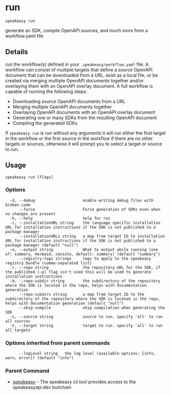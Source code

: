 # run  
`speakeasy run`  


generate an SDK, compile OpenAPI sources, and much more from a workflow.yaml file  

## Details

run the workflow(s) defined in your `.speakeasy/workflow.yaml` file.
A workflow can consist of multiple targets that define a source OpenAPI document that can be downloaded from a URL, exist as a local file, or be created via merging multiple OpenAPI documents together and/or overlaying them with an OpenAPI overlay document.
A full workflow is capable of running the following steps:
  - Downloading source OpenAPI documents from a URL
  - Merging multiple OpenAPI documents together
  - Overlaying OpenAPI documents with an OpenAPI overlay document
  - Generating one or many SDKs from the resulting OpenAPI document
  - Compiling the generated SDKs

If `speakeasy run` is run without any arguments it will run either the first target in the workflow or the first source in the workflow if there are no other targets or sources, otherwise it will prompt you to select a target or source to run.

## Usage

```
speakeasy run [flags]
```

### Options

```
  -d, --debug                     enable writing debug files with broken code
      --force                     Force generation of SDKs even when no changes are present
  -h, --help                      help for run
  -i, --installationURL string    the language specific installation URL for installation instructions if the SDK is not published to a package manager
      --installationURLs string   a map from target ID to installation URL for installation instructions if the SDK is not published to a package manager (default "null")
  -o, --output string             What to output while running (one of: summary, mermaid, console, default: summary) (default "summary")
      --registry-tags strings     tags to apply to the speakeasy registry bundle (comma-separated list)
  -r, --repo string               the repository URL for the SDK, if the published (-p) flag isn't used this will be used to generate installation instructions
  -b, --repo-subdir string        the subdirectory of the repository where the SDK is located in the repo, helps with documentation generation
      --repo-subdirs string       a map from target ID to the subdirectory of the repository where the SDK is located in the repo, helps with documentation generation (default "null")
      --skip-compile              skip compilation when generating the SDK
  -s, --source string             source to run. specify 'all' to run all sources
  -t, --target string             target to run. specify 'all' to run all targets
```

### Options inherited from parent commands

```
      --logLevel string   the log level (available options: [info, warn, error]) (default "info")
```

### Parent Command

* [speakeasy](README.md)	 - The speakeasy cli tool provides access to the speakeasyapi.dev toolchain
